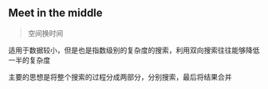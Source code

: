## Meet in the middle 
> 空间换时间

适用于数据较小，但是也是指数级别的复杂度的搜索，利用双向搜索往往能够降低一半的复杂度

主要的思想是将整个搜索的过程分成两部分，分别搜索，最后将结果合并
